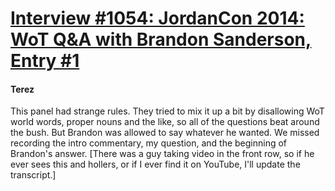 # [Interview #1054: JordanCon 2014: WoT Q&A with Brandon Sanderson, Entry #1](https://www.theoryland.com/intvmain.php?i=1054#1)

#### Terez

This panel had strange rules. They tried to mix it up a bit by disallowing WoT world words, proper nouns and the like, so all of the questions beat around the bush. But Brandon was allowed to say whatever he wanted. We missed recording the intro commentary, my question, and the beginning of Brandon's answer. [There was a guy taking video in the front row, so if he ever sees this and hollers, or if I ever find it on YouTube, I'll update the transcript.]

